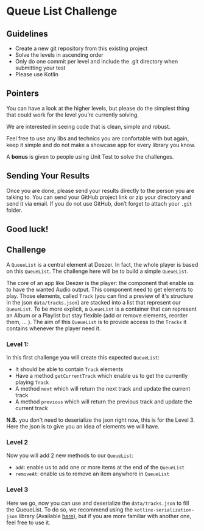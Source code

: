 
# Queue List Challenge

## Guidelines

- Create a new git repository from this existing project
- Solve the levels in ascending order
- Only do one commit per level and include the .git directory when submitting your test
- Please use Kotlin

## Pointers

You can have a look at the higher levels, but please do the simplest thing that could work for the level you’re currently solving.

We are interested in seeing code that is clean, simple and robust.

Feel free to use any libs and technics you are confortable with but again, keep it simple and do not make a showcase app for every library you know.

A **bonus** is given to people using Unit Test to solve the challenges.


## Sending Your Results

Once you are done, please send your results directly to the person you are talking to.
You can send your GitHub project link or zip your directory and send it via email. If you do not use GitHub, don’t forget to attach your `.git` folder.

## Good luck!

## Challenge

A `QueueList` is a central element at Deezer. In fact, the whole player is based on this `QueueList`. The challenge here will be to build a simple `QueueList`.

The core of an app like Deezer is the player: the component that enable us to have the wanted Audio output.
This component need to get elements to play. Those elements, called `Track` (you can find a preview of it's structure in the json `data/tracks.json`) are stacked into a list that represent our `QueueList`. To be more explicit, a `QueueList` is a container that can represent an Album or a Playlist but stay flexible (add or remove elements, reorder them, ... ).
The aim of this `QueueList` is to provide access to the `Tracks` it contains whenever the player need it. 

### Level 1:

In this first challenge you will create this expected `QueueList`:
- It should be able to contain `Track` elements
- Have a method `getCurrentTrack` which enable us to get the currently playing `Track`
- A method `next` which will return the next track and update the current track
- A method `previous` which will return the previous track and update the current track

**N.B.** you don't need to deserialize the json right now, this is for the Level 3. Here the json is to give you an idea of elements we will have.

### Level 2

Now you will add 2 new methods to our `QueueList`:

- `add`: enable us to add one or more items at the end of the `QueueList`
-  `removeAt`: enable us to remove an item anywhere in `QueueList`

### Level 3

Here we go, now you can use and deserialize the `data/tracks.json` to fill the QueueList. 
To do so, we recommend using the `kotlinx-serialization-json` library (Available [here](https://github.com/Kotlin/kotlinx.serialization)), but if you are more familiar with another one, feel free to use it.

